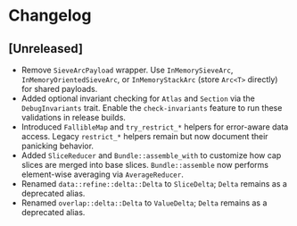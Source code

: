 # Changelog

## [Unreleased]

- Remove `SieveArcPayload` wrapper. Use `InMemorySieveArc`, `InMemoryOrientedSieveArc`, or `InMemoryStackArc` (store `Arc<T>` directly) for shared payloads.
- Added optional invariant checking for `Atlas` and `Section` via the
  `DebugInvariants` trait. Enable the `check-invariants` feature to run these
  validations in release builds.
- Introduced `FallibleMap` and `try_restrict_*` helpers for error-aware data
  access. Legacy `restrict_*` helpers remain but now document their panicking
  behavior.
- Added `SliceReducer` and `Bundle::assemble_with` to customize how cap slices
  are merged into base slices. `Bundle::assemble` now performs element-wise
  averaging via `AverageReducer`.
- Renamed `data::refine::delta::Delta` to `SliceDelta`; `Delta` remains as a
  deprecated alias.
- Renamed `overlap::delta::Delta` to `ValueDelta`; `Delta` remains as a
  deprecated alias.
